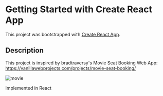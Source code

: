 
# Getting Started with Create React App

This project was bootstrapped with [Create React App](https://github.com/facebook/create-react-app).

## Description

This project is inspired by bradtraversy's Movie Seat Booking Web App: https://vanillawebprojects.com/projects/movie-seat-booking/

![movie](https://user-images.githubusercontent.com/71372051/118601764-da2f1d00-b766-11eb-8cfd-05e2fee718dd.gif)

Implemented in React
